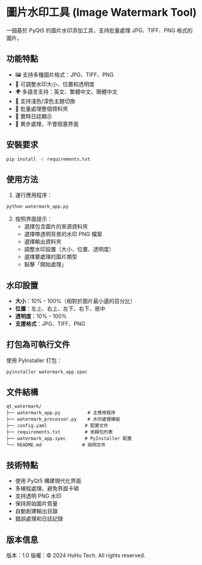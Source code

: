 # 圖片水印工具 (Image Watermark Tool)

一個基於 PyQt5 的圖片水印添加工具，支持批量處理 JPG、TIFF、PNG 格式的圖片。

## 功能特點

- 🖼️ 支持多種圖片格式：JPG、TIFF、PNG
- 🎨 可調整水印大小、位置和透明度
- 🌍 多語言支持：英文、繁體中文、簡體中文
- 🌙 支持淺色/深色主題切換
- 📁 批量處理整個資料夾
- 📝 實時日誌顯示
- 🔄 異步處理，不會阻塞界面

## 安裝要求

```bash
pip install -r requirements.txt
```

## 使用方法

1. 運行應用程序：
```bash
python watermark_app.py
```

2. 按照界面提示：
   - 選擇包含圖片的來源資料夾
   - 選擇帶透明背景的水印 PNG 檔案
   - 選擇輸出資料夾
   - 調整水印設置（大小、位置、透明度）
   - 選擇要處理的圖片類型
   - 點擊「開始處理」

## 水印設置

- **大小**：10% - 100%（相對於圖片最小邊的百分比）
- **位置**：左上、右上、左下、右下、居中
- **透明度**：10% - 100%
- **支援格式**：JPG、TIFF、PNG

## 打包為可執行文件

使用 PyInstaller 打包：

```bash
pyinstaller watermark_app.spec
```

## 文件結構

```
qt_watermark/
├── watermark_app.py          # 主應用程序
├── watermark_processor.py    # 水印處理模組
├── config.yaml              # 配置文件
├── requirements.txt         # 依賴包列表
├── watermark_app.spec       # PyInstaller 配置
└── README.md               # 說明文件
```

## 技術特點

- 使用 PyQt5 構建現代化界面
- 多線程處理，避免界面卡頓
- 支持透明 PNG 水印
- 保持原始圖片質量
- 自動創建輸出目錄
- 錯誤處理和日誌記錄

## 版本信息

版本：1.0
版權：© 2024 HuHu Tech. All rights reserved.

